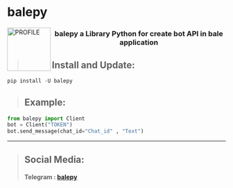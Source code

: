 # balepy

<img width="100px" align="left" src="https://s8.uupload.ir/files/balethon_uvi2.png" alt="PROFILE">

<h3 align="center"> balepy a Library Python for create bot API in bale application<br></h3>

> ## Install and Update:
```python
pip install -U balepy
```

> ## Example:
```python
from balepy import Client
bot = Client("TOKEN")
bot.send_message(chat_id="Chat_id" , "Text")
```

<hr>

> ## Social Media:
> #### Telegram : <a href="t.me/balepy">balepy</a>
